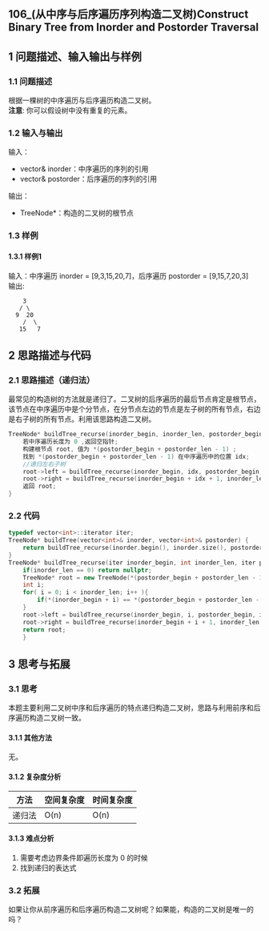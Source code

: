 ## 106_(从中序与后序遍历序列构造二叉树)Construct Binary Tree from Inorder and Postorder Traversal
## 1 问题描述、输入输出与样例
### 1.1 问题描述
根据一棵树的中序遍历与后序遍历构造二叉树。<br>
__注意__:
你可以假设树中没有重复的元素。
### 1.2 输入与输出
输入：
* vector<int>& inorder：中序遍历的序列的引用
* vector<int>& postorder：后序遍历的序列的引用

输出：
* TreeNode*：构造的二叉树的根节点
### 1.3 样例
#### 1.3.1 样例1
输入：中序遍历 inorder = [9,3,15,20,7]，后序遍历 postorder = [9,15,7,20,3]<br>
输出: 

	    3
	   / \
	  9  20
        /  \
	   15   7
## 2 思路描述与代码    
### 2.1 思路描述（递归法）
最常见的构造树的方法就是递归了。二叉树的后序遍历的最后节点肯定是根节点，该节点在中序遍历中是个分节点，在分节点左边的节点是左子树的所有节点，右边是右子树的所有节点。利用该思路构造二叉树。
```cpp
TreeNode* buildTree_recurse(inorder_begin, inorder_len, postorder_begin, postorder_len){
    若中序遍历长度为 0 ,返回空指针;
    构建根节点 root, 值为 *(postorder_begin + postorder_len - 1) ;
    找到 *(postorder_begin + postorder_len - 1) 在中序遍历中的位置 idx;
    //递归左右子树
    root->left = buildTree_recurse(inorder_begin, idx, postorder_begin, idx);
    root->right = buildTree_recurse(inorder_begin + idx + 1, inorder_len - idx - 1, postorder_begin + idx, postorder_len - idx - 1);
    返回 root;
}
```

### 2.2 代码
```cpp
typedef vector<int>::iterator iter;
TreeNode* buildTree(vector<int>& inorder, vector<int>& postorder) {
    return buildTree_recurse(inorder.begin(), inorder.size(), postorder.begin(), postorder.size());
}
TreeNode* buildTree_recurse(iter inorder_begin, int inorder_len, iter postorder_begin, int postorder_len){
    if(inorder_len == 0) return nullptr;
    TreeNode* root = new TreeNode(*(postorder_begin + postorder_len - 1));
    int i;
    for( i = 0; i < inorder_len; i++ ){
        if(*(inorder_begin + i) == *(postorder_begin + postorder_len - 1)) break;
    }
    root->left = buildTree_recurse(inorder_begin, i, postorder_begin, i);
    root->right = buildTree_recurse(inorder_begin + i + 1, inorder_len - i - 1, postorder_begin + i, postorder_len - i - 1);
    return root;
    }
```
    
## 3 思考与拓展
### 3.1 思考
本题主要利用二叉树中序和后序遍历的特点递归构造二叉树，思路与利用前序和后序遍历构造二叉树一致。
#### 3.1.1 其他方法
无。
#### 3.1.2 复杂度分析
方法|空间复杂度|时间复杂度
--- | --- | ---
递归法|O(n)|O(n)
#### 3.1.3 难点分析
1. 需要考虑边界条件即遍历长度为 0 的时候
2. 找到递归的表达式
### 3.2 拓展
如果让你从前序遍历和后序遍历构造二叉树呢？如果能，构造的二叉树是唯一的吗？
